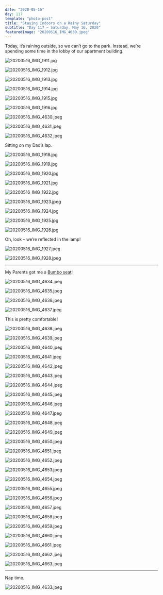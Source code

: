 ```yaml
---
date: "2020-05-16"
day: 117
template: "photo-post"
title: "Staying Indoors on a Rainy Saturday"
subtitle: "Day 117 – Saturday, May 16, 2020"
featuredImage: "20200516_IMG_4630.jpeg"
---
```


Today, it’s raining outside, so we can’t go to the park. Instead, we’re spending some time in the lobby of our apartment building.

![20200516_IMG_1911.jpg](20200516_IMG_1911.jpg)

![20200516_IMG_1912.jpg](20200516_IMG_1912.jpg)

![20200516_IMG_1913.jpg](20200516_IMG_1913.jpg)

![20200516_IMG_1914.jpg](20200516_IMG_1914.jpg)

![20200516_IMG_1915.jpg](20200516_IMG_1915.jpg)

![20200516_IMG_1916.jpg](20200516_IMG_1916.jpg)

![20200516_IMG_4630.jpeg](20200516_IMG_4630.jpeg)

![20200516_IMG_4631.jpeg](20200516_IMG_4631.jpeg)

![20200516_IMG_4632.jpeg](20200516_IMG_4632.jpeg)

Sitting on my Dad’s lap.

![20200516_IMG_1918.jpg](20200516_IMG_1918.jpg)

![20200516_IMG_1919.jpg](20200516_IMG_1919.jpg)

![20200516_IMG_1920.jpg](20200516_IMG_1920.jpg)

![20200516_IMG_1921.jpg](20200516_IMG_1921.jpg)

![20200516_IMG_1922.jpg](20200516_IMG_1922.jpg)

![20200516_IMG_1923.jpeg](20200516_IMG_1923.jpeg)

![20200516_IMG_1924.jpg](20200516_IMG_1924.jpg)

![20200516_IMG_1925.jpg](20200516_IMG_1925.jpg)

![20200516_IMG_1926.jpg](20200516_IMG_1926.jpg)

Oh, look – we’re reflected in the lamp!

![20200516_IMG_1927.jpeg](20200516_IMG_1927.jpeg)

![20200516_IMG_1928.jpeg](20200516_IMG_1928.jpeg)

<hr />

My Parents got me a <a href="https://bumbo.com/product/floor-seat/">Bumbo seat</a>!

![20200516_IMG_4634.jpeg](20200516_IMG_4634.jpeg)

![20200516_IMG_4635.jpeg](20200516_IMG_4635.jpeg)

![20200516_IMG_4636.jpeg](20200516_IMG_4636.jpeg)

![20200516_IMG_4637.jpeg](20200516_IMG_4637.jpeg)

This is pretty comfortable!

![20200516_IMG_4638.jpeg](20200516_IMG_4638.jpeg)

![20200516_IMG_4639.jpeg](20200516_IMG_4639.jpeg)

![20200516_IMG_4640.jpeg](20200516_IMG_4640.jpeg)

![20200516_IMG_4641.jpeg](20200516_IMG_4641.jpeg)

![20200516_IMG_4642.jpeg](20200516_IMG_4642.jpeg)

![20200516_IMG_4643.jpeg](20200516_IMG_4643.jpeg)

![20200516_IMG_4644.jpeg](20200516_IMG_4644.jpeg)

![20200516_IMG_4645.jpeg](20200516_IMG_4645.jpeg)

![20200516_IMG_4646.jpeg](20200516_IMG_4646.jpeg)

![20200516_IMG_4647.jpeg](20200516_IMG_4647.jpeg)

![20200516_IMG_4648.jpeg](20200516_IMG_4648.jpeg)

![20200516_IMG_4649.jpeg](20200516_IMG_4649.jpeg)

![20200516_IMG_4650.jpeg](20200516_IMG_4650.jpeg)

![20200516_IMG_4651.jpeg](20200516_IMG_4651.jpeg)

![20200516_IMG_4652.jpeg](20200516_IMG_4652.jpeg)

![20200516_IMG_4653.jpeg](20200516_IMG_4653.jpeg)

![20200516_IMG_4654.jpeg](20200516_IMG_4654.jpeg)

![20200516_IMG_4655.jpeg](20200516_IMG_4655.jpeg)

![20200516_IMG_4656.jpeg](20200516_IMG_4656.jpeg)

![20200516_IMG_4657.jpeg](20200516_IMG_4657.jpeg)

![20200516_IMG_4658.jpeg](20200516_IMG_4658.jpeg)

![20200516_IMG_4659.jpeg](20200516_IMG_4659.jpeg)

![20200516_IMG_4660.jpeg](20200516_IMG_4660.jpeg)

![20200516_IMG_4661.jpeg](20200516_IMG_4661.jpeg)

![20200516_IMG_4662.jpeg](20200516_IMG_4662.jpeg)

![20200516_IMG_4663.jpeg](20200516_IMG_4663.jpeg)

<hr />

Nap time.

![20200516_IMG_4633.jpeg](20200516_IMG_4633.jpeg)
